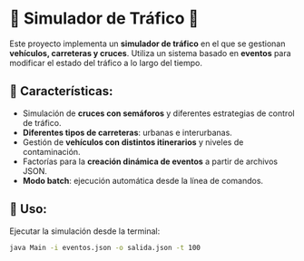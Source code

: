 # 🚦 Simulador de Tráfico 🚗

Este proyecto implementa un **simulador de tráfico** en el que se gestionan **vehículos, carreteras y cruces**. Utiliza un sistema basado en **eventos** para modificar el estado del tráfico a lo largo del tiempo.

## 📌 Características:
- Simulación de **cruces con semáforos** y diferentes estrategias de control de tráfico.
- **Diferentes tipos de carreteras**: urbanas e interurbanas.
- Gestión de **vehículos con distintos itinerarios** y niveles de contaminación.
- Factorías para la **creación dinámica de eventos** a partir de archivos JSON.
- **Modo batch**: ejecución automática desde la línea de comandos.

## 📜 Uso:
Ejecutar la simulación desde la terminal:
```sh
java Main -i eventos.json -o salida.json -t 100
